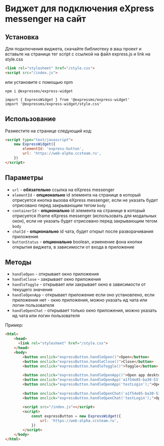 #  Виджет для подключения eXpress messenger на сайт

## Установка

Для подключения виджета, скачайте библиотеку в ваш проект и вставьте на странице тег script c ссылкой на файл express.js и link на style.css

```html
<link rel="stylesheet" href="/style.css">
<script src="/index.js">
```

или установите с помощью npm 

```
npm i @expressms/express-widget

import { ExpressWidget } from '@expressms/express-widget'
import '@expressms/express-widget/style.css'
```

## Использование
Разместите на странице следующий код: 
```html
<script type="text/javascript">
    new ExpressWidget({
        elementId: 'express-button',
        url: 'https://web-alpha.ccsteam.ru',
    })
</script>
```

## Параметры
* `url` - **обязательно** ссылка на eXpress messenger
* `elementId` - **опционально** id элемента на странице в который отрисуется кнопка вызова eXpress messenger, если не указать будет отрисовано перед закрывающим тегом `body`
* `containerId` - **опционально** id элемента на странице в который отрисуется iframe eXpress messenger (использовать для модальных окон), если не указать будет отрисовано перед закрывающим тегом `body`
* `chatId` - **опционально** id чата, будет открыт после разворачивания приложения
* `buttonStatus` - **опционально** boolean, изменение фона кнопки открытия виджета, в зависимости от входа в приложение

## Методы
* `handleOpen` - открывает окно приложения
* `handleClose` - закрывает окно приложения
* `handleToggle` - открывает или закрывает окно в зависимости от текущего значения
* `handleOpenApp` - открывает приложение если оно установлено, если приложения нет - окно приложения, можно указать ид чата или логин пользователя
* `handleOpenChat` - открывает только окно приложения, можно указать ид чата или логин пользователя

Пример:
```html
<html>
    <head>
      <link rel="stylesheet" href="/style.css">
    </head>
    <body>
        <button onclick="expressButton.handleOpen()">Open</button>
        <button onclick="expressButton.handleClose()">Close</button>
        <button onclick="expressButton.handleToggle()">Toggle</button>
        
        <button onclick="expressButton.handleOpenApp()">Open app desktop</button>
        <button onclick="expressButton.handleOpenApp('a1f54e85-ba30-53f4-bd57-39d4c2d643b9')">Open app chat id desktop</button>
        <button onclick="expressButton.handleOpenApp('testLogin');">Open chat user name (testLogin) desktop</button>
        
        <button onclick="expressButton.handleOpenChat('a1f54e85-ba30-53f4-bd57-39d4c2d643b9')">Open chat id</button>
        <button onclick="expressButton.handleOpenChat('testLogin');">Open chat user name (testLogin)</button>
        
        <script src="/index.js"></script>
        <script>
            const expressButton = new ExpressWidget({
                url: 'https://web-alpha.ccsteam.ru',
            })
        </script>
    </body>
</html>
```

